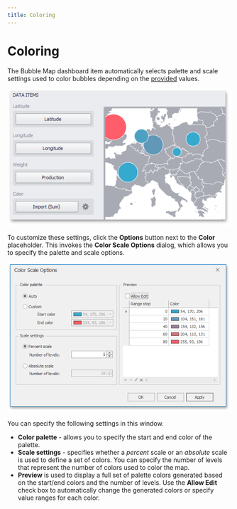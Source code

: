 ```yaml
---
title: Coloring
---
```

# Coloring
The Bubble Map dashboard item automatically selects palette and scale settings used to color bubbles depending on the [provided](providing-data.md) values.

![BubbleMap_DataItems](../../../../../images/img23580.png)

To customize these settings, click the **Options** button next to the **Color** placeholder. This invokes the **Color Scale Options** dialog, which allows you to specify the palette and scale options.

![BubbleMapWin_ColorScaleOptionsDialog](../../../../../images/img126626.png)

You can specify the following settings in this window.
* **Color palette** - allows you to specify the start and end color of the palette.
* **Scale settings** - specifies whether a _percent_ scale or an _absolute_ scale is used to define a set of colors. You can specify the number of levels that represent the number of colors used to color the map.
* **Preview** is used to display a full set of palette colors generated based on the start/end colors and the number of levels. Use the **Allow Edit** check box to automatically change the generated colors or specify value ranges for each color.